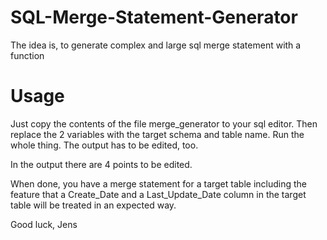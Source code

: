 # SQL-Merge-Statement-Generator
The idea is, to generate complex and large sql merge statement with a function

# Usage
Just copy the contents of the file merge_generator to your sql editor.
Then replace the 2 variables with the target schema and table name.
Run the whole thing. The output has to be edited, too.

In the output there are 4 points to be edited.

When done, you have a merge statement for a target table including the feature that a Create_Date and a Last_Update_Date column in the target table will be treated in an expected way.

Good luck, Jens
